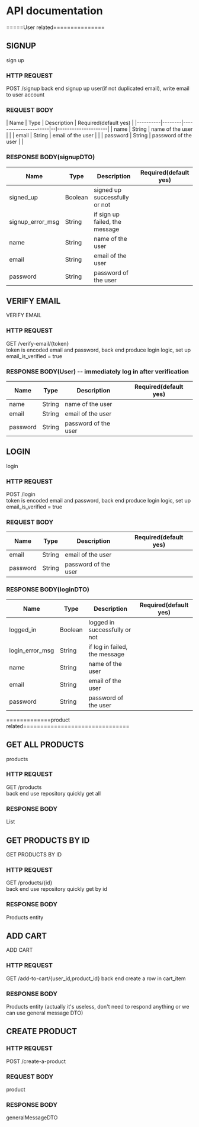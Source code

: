 
# API documentation
=====User related===============
## SIGNUP
sign up
### HTTP REQUEST
POST /signup
back end signup up user(if not duplicated email), write email to user account
### REQUEST BODY
| Name     | Type   | Description          | Required(default yes) |
|----------|--------|----------------------|--)---------------------|
| name     | String | name of the user     |                       |
| email    | String | email of the user    |                       |
| password | String | password of the user |                       |
### RESPONSE BODY(signupDTO)
| Name             | Type    | Description                    | Required(default yes) |
|------------------|---------|--------------------------------|-----------------------|
| signed_up        | Boolean | signed up successfully or not  |                       |
| signup_error_msg | String  | if sign up failed, the message |                       |
| name             | String  | name of the user               |                       |
| email            | String  | email of the user              |                       |
| password         | String  | password of the user           |                       |

## VERIFY EMAIL
VERIFY EMAIL
### HTTP REQUEST
GET /verify-email/{token}  
token is encoded email and password, back end produce login logic, set up email_is_verified = true

### RESPONSE BODY(User) -- immediately log in after verification 
| Name             | Type    | Description                    | Required(default yes) |
|------------------|---------|--------------------------------|-----------------------|
| name             | String  | name of the user               |                       |
| email            | String  | email of the user              |                       |
| password         | String  | password of the user           |                       |

## LOGIN
login
### HTTP REQUEST
POST /login  
token is encoded email and password, back end produce login logic, set up email_is_verified = true
### REQUEST BODY
| Name     | Type   | Description          | Required(default yes) |
|----------|--------|----------------------|-----------------------|
| email    | String | email of the user    |                       |
| password | String | password of the user |                       |
### RESPONSE BODY(loginDTO)
| Name            | Type    | Description                   | Required(default yes) |
|-----------------|---------|-------------------------------|-----------------------|
| logged_in       | Boolean | logged in successfully or not |                       |
| login_error_msg | String  | if log in failed, the message |                       |
| name            | String  | name of the user              |                       |
| email           | String  | email of the user             |                       |
| password        | String  | password of the user          |                       |

=============product related===============================
## GET ALL PRODUCTS
products
### HTTP REQUEST
GET /products  
back end use repository quickly get all
### RESPONSE BODY
List<Products>

## GET PRODUCTS BY ID
GET PRODUCTS BY ID
### HTTP REQUEST
GET /products/{id}  
back end use repository quickly get by id
### RESPONSE BODY
Products entity

## ADD CART
ADD CART
### HTTP REQUEST
GET /add-to-cart/{user_id,product_id}
back end create a row in cart_item
### RESPONSE BODY
Products entity (actually it's useless, don't need to respond anything or we can use general message DTO)

## CREATE PRODUCT
### HTTP REQUEST
POST /create-a-product
### REQUEST BODY
product
### RESPONSE BODY
generalMessageDTO